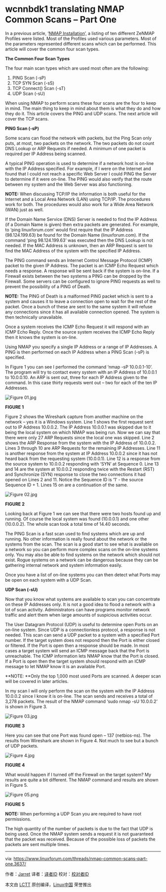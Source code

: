 wcnnbdk1 translating
NMAP Common Scans – Part One
========================

In a previous article, ‘[NMAP Installation][1]’, a listing of ten different ZeNMAP Profiles were listed. Most of the Profiles used various parameters. Most of the parameters represented different scans which can be performed. This article will cover the common four scan types.

**The Common Four Scan Types**

The four main scan types which are used most often are the following:

1.  PING Scan (-sP)
2.  TCP SYN Scan (-sS)
3.  TCP Connect() Scan (-sT)
4.  UDP Scan (-sU)

When using NMAP to perform scans these four scans are the four to keep in mind. The main thing to keep in mind about them is what they do and how they do it. This article covers the PING and UDP scans. The next article will cover the TCP scans.

**PING Scan (-sP)**

Some scans can flood the network with packets, but the Ping Scan only puts, at most, two packets on the network. The two packets do not count DNS Lookup or ARP Requests if needed. A minimum of one packet is required per IP Address being scanned.

A typical PING operation is used to determine if a network host is on-line with the IP Address specified. For example, if I were on the Internet and found that I could not reach a specific Web Server I could PING the Server to determine if it were on-line. The PING would also verify that the route between my system and the Web Server was also functioning.

**NOTE:** When discussing TCP/IP the information is both useful for the Internet and a Local Area Network (LAN) using TCP/IP. The procedures work for both. The procedures would also work for a Wide Area Network (WAN) just as well.

If the Domain Name Service (DNS) Server is needed to find the IP Address (if a Domain Name is given) then extra packets are generated. For example, to ‘ping linuxforum.com’ would first require that the IP Address (98.124.199.63) be found for the Domain Name (linuxforum.com). If the command ‘ping 98.124.199.63’ was executed then the DNS Lookup is not needed. If the MAC Address is unknown, then an ARP Request is sent to find the MAC Address of the system with the specified IP Address.

The PING command sends an Internet Control Message Protocol (ICMP) packet to the given IP Address. The packet is an ICMP Echo Request which needs a response. A response will be sent back if the system is on-line. If a Firewall exists between the two systems a PING can be dropped by the Firewall. Some servers can be configured to ignore PING requests as well to prevent the possibility of a PING of Death.

**NOTE:** The PING of Death is a malformed PING packet which is sent to a system and causes it to leave a connection open to wait for the rest of the packet. Once a bunch of these are sent to the same system it will refuse any connections since it has all available connection opened. The system is then technically unavailable.

Once a system receives the ICMP Echo Request it will respond with an ICMP Echo Reply. Once the source system receives the ICMP Echo Reply then it knows the system is on-line.

Using NMAP you specify a single IP Address or a range of IP Addresses. A PING is then performed on each IP Address when a PING Scan (-sP) is specified.

In Figure 1 you can see I performed the command ‘nmap -sP 10.0.0.1-10’. The program will try to contact every system with an IP Address of 10.0.0.1 to 10.0.0.10\. An ARP is sent out, three for each IP Address given to the command. In this case thirty requests went out – two for each of the ten IP Addresses.

 ![Figure 01.jpg](https://www.linuxforum.com/attachments/figure-01-jpg.105/) 

**FIGURE 1**

Figure 2 shows the Wireshark capture from another machine on the network – yes it is a Windows system. Line 1 shows the first request sent out to IP Address 10.0.0.2\. The IP Address 10.0.0.1 was skipped due to it being the local system on which NMAP was being run. Now we can say that there were only 27 ARP Requests since the local one was skipped. Line 2 shows the ARP Response from the system with the IP Address of 10.0.0.2\. Lines 3 through 10 are ARP Requests for the remaining IP Addresses. Line 11 is another response from the system at IP Address 10.0.0.2 since it has not heard back from the requesting system (10.0.0.1). Line 12 is a response from the source system to 10.0.0.2 responding with ‘SYN’ at Sequence 0\. Line 13 and 14 are the system at 10.0.0.2 responding twice with the Restart (RST) and Synchronize (SYN) response to close the two connections it had opened on Lines 2 and 11\. Notice the Sequence ID is ‘1’ - the source Sequence ID + 1\. Lines 15 on are a continuation of the same.

 ![Figure 02.jpg](https://www.linuxforum.com/attachments/figure-02-jpg.106/) 

**FIGURE 2**

Looking back at Figure 1 we can see that there were two hosts found up and running. Of course the local system was found (10.0.0.1) and one other (10.0.0.2). The whole scan took a total time of 14.40 seconds.

The PING Scan is a fast scan used to find systems which are up and running. No other information is really found about the network or the systems from the scan. The scan is a good start to see what is available on a network so you can perform more complex scans on the on-line systems only. You may also be able to find systems on the network which should not exist. Rogue systems on a network can be dangerous because they can be gathering internal network and system information easily.

Once you have a list of on-line systems you can then detect what Ports may be open on each system with a UDP Scan.

**UDP Scan (-sU)**

Now that you know what systems are available to scan you can concentrate on these IP Addresses only. It is not a good idea to flood a network with a lot of scan activity. Administrators can have programs monitor network traffic and alert them when large amounts of suspicious activities occur.

The User Datagram Protocol (UDP) is useful to determine open Ports on an on-line system. Since UDP is a connectionless protocol, a response is not needed. This scan can send a UDP packet to a system with a specified Port number. If the target system does not respond then the Port is either closed or filtered. If the Port is open then a response should be made. In most cases a target system will send an ICMP message back that the Port is unreachable. The ICMP information lets NMAP know that the Port is closed. If a Port is open then the target system should respond with an ICMP message to let NMAP know it is an available Port.

**NOTE: **Only the top 1,000 most used Ports are scanned. A deeper scan will be covered in later articles.

In my scan I will only perform the scan on the system with the IP Address 10.0.0.2 since I know it is on-line. The scan sends and receives a total of 3,278 packets. The result of the NMAP command ‘sudo nmap -sU 10.0.0.2’ is shown in Figure 3.

 ![Figure 03.jpg](https://www.linuxforum.com/attachments/figure-03-jpg.107/) 

**FIGURE 3**

Here you can see that one Port was found open – 137 (netbios-ns). The results from Wireshark are shown in Figure 4\. Not much to see but a bunch of UDP packets.

 ![Figure 4.jpg](https://www.linuxforum.com/attachments/figure-4-jpg.108/) 

**FIGURE 4**

What would happen if I turned off the Firewall on the target system? My results are quite a bit different. The NMAP command and results are shown in Figure 5.

 ![Figure 05.png](https://www.linuxforum.com/attachments/figure-05-png.109/) 

**FIGURE 5**

**NOTE:** When performing a UDP Scan you are required to have root permissions.

The high quantity of the number of packets is due to the fact that UDP is being used. Once the NMAP system sends a request it is not guaranteed that the packet was received. Because of the possible loss of packets the packets are sent multiple times.

--------------------------------------------------------------------------------

via: https://www.linuxforum.com/threads/nmap-common-scans-part-one.3637/

作者：[Jarret][a]
译者：[译者ID](https://github.com/译者ID)
校对：[校对者ID](https://github.com/校对者ID)

本文由 [LCTT](https://github.com/LCTT/TranslateProject) 原创编译，[Linux中国](https://linux.cn/) 荣誉推出

[a]:https://www.linuxforum.com/members/jarret.268/
[1]:https://www.linuxforum.com/threads/nmap-installation.3431/
